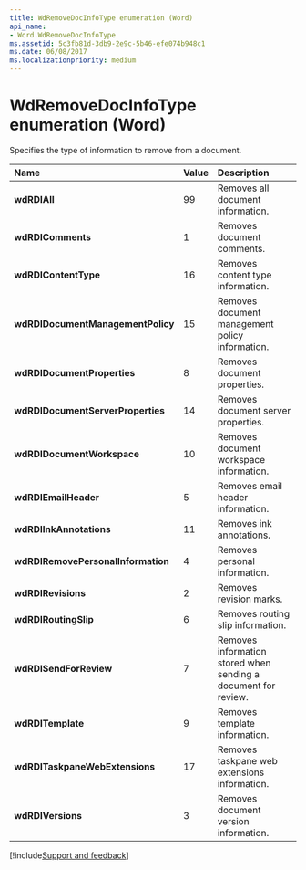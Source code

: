 ```yaml
---
title: WdRemoveDocInfoType enumeration (Word)
api_name:
- Word.WdRemoveDocInfoType
ms.assetid: 5c3fb81d-3db9-2e9c-5b46-efe074b948c1
ms.date: 06/08/2017
ms.localizationpriority: medium
---
```



# WdRemoveDocInfoType enumeration (Word)

Specifies the type of information to remove from a document.



|Name|Value|Description|
|:-----|:-----|:-----|
| **wdRDIAll**|99|Removes all document information.|
| **wdRDIComments**|1|Removes document comments.|
| **wdRDIContentType**|16|Removes content type information.|
| **wdRDIDocumentManagementPolicy**|15|Removes document management policy information.|
| **wdRDIDocumentProperties**|8|Removes document properties.|
| **wdRDIDocumentServerProperties**|14|Removes document server properties.|
| **wdRDIDocumentWorkspace**|10|Removes document workspace information.|
| **wdRDIEmailHeader**|5|Removes email header information.|
| **wdRDIInkAnnotations**|11|Removes ink annotations.|
| **wdRDIRemovePersonalInformation**|4|Removes personal information.|
| **wdRDIRevisions**|2|Removes revision marks.|
| **wdRDIRoutingSlip**|6|Removes routing slip information.|
| **wdRDISendForReview**|7|Removes information stored when sending a document for review.|
| **wdRDITemplate**|9|Removes template information.|
| **wdRDITaskpaneWebExtensions**|17|Removes taskpane web extensions information.|
| **wdRDIVersions**|3|Removes document version information.|

[!include[Support and feedback](~/includes/feedback-boilerplate.md)]
